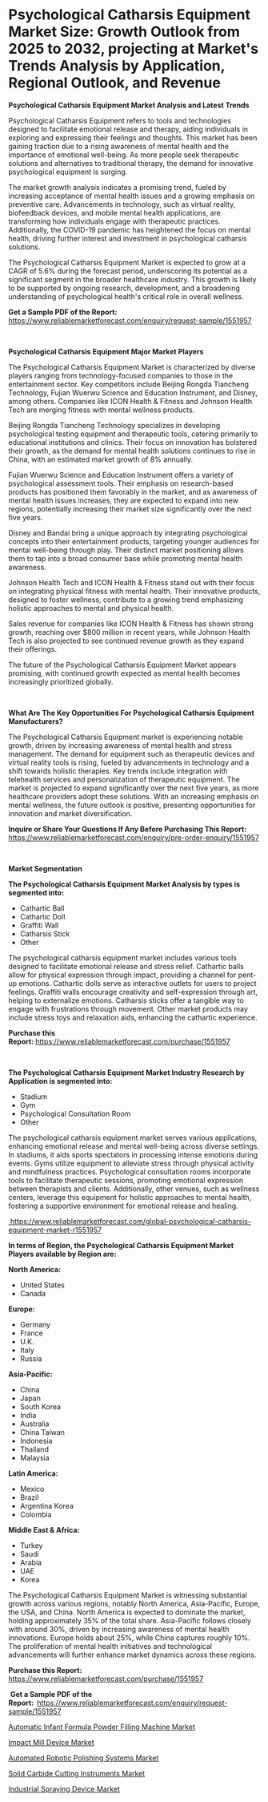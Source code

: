 <p><h1>Psychological Catharsis Equipment Market Size: Growth Outlook from 2025 to 2032, projecting at Market's Trends Analysis by Application, Regional Outlook, and Revenue</h1></p><p><strong>Psychological Catharsis Equipment Market Analysis and Latest Trends</strong></p>
<p><p>Psychological Catharsis Equipment refers to tools and technologies designed to facilitate emotional release and therapy, aiding individuals in exploring and expressing their feelings and thoughts. This market has been gaining traction due to a rising awareness of mental health and the importance of emotional well-being. As more people seek therapeutic solutions and alternatives to traditional therapy, the demand for innovative psychological equipment is surging.</p><p>The market growth analysis indicates a promising trend, fueled by increasing acceptance of mental health issues and a growing emphasis on preventive care. Advancements in technology, such as virtual reality, biofeedback devices, and mobile mental health applications, are transforming how individuals engage with therapeutic practices. Additionally, the COVID-19 pandemic has heightened the focus on mental health, driving further interest and investment in psychological catharsis solutions.</p><p>The Psychological Catharsis Equipment Market is expected to grow at a CAGR of 5.6% during the forecast period, underscoring its potential as a significant segment in the broader healthcare industry. This growth is likely to be supported by ongoing research, development, and a broadening understanding of psychological health's critical role in overall wellness.</p></p>
<p><strong>Get a Sample PDF of the Report:&nbsp;</strong> <a href="https://www.reliablemarketforecast.com/enquiry/request-sample/1551957?utm_campaign=1875&utm_medium=2&utm_source=Github&utm_content=ia&utm_term=27022025&utm_id=psychological-catharsis-equipment">https://www.reliablemarketforecast.com/enquiry/request-sample/1551957</a></p>
<p>&nbsp;</p>
<p><strong>Psychological Catharsis Equipment Major Market Players</strong></p>
<p><p>The Psychological Catharsis Equipment Market is characterized by diverse players ranging from technology-focused companies to those in the entertainment sector. Key competitors include Beijing Rongda Tiancheng Technology, Fujian Wuerwu Science and Education Instrument, and Disney, among others. Companies like ICON Health & Fitness and Johnson Health Tech are merging fitness with mental wellness products.</p><p>Beijing Rongda Tiancheng Technology specializes in developing psychological testing equipment and therapeutic tools, catering primarily to educational institutions and clinics. Their focus on innovation has bolstered their growth, as the demand for mental health solutions continues to rise in China, with an estimated market growth of 8% annually.</p><p>Fujian Wuerwu Science and Education Instrument offers a variety of psychological assessment tools. Their emphasis on research-based products has positioned them favorably in the market, and as awareness of mental health issues increases, they are expected to expand into new regions, potentially increasing their market size significantly over the next five years.</p><p>Disney and Bandai bring a unique approach by integrating psychological concepts into their entertainment products, targeting younger audiences for mental well-being through play. Their distinct market positioning allows them to tap into a broad consumer base while promoting mental health awareness.</p><p>Johnson Health Tech and ICON Health & Fitness stand out with their focus on integrating physical fitness with mental health. Their innovative products, designed to foster wellness, contribute to a growing trend emphasizing holistic approaches to mental and physical health.</p><p>Sales revenue for companies like ICON Health & Fitness has shown strong growth, reaching over $800 million in recent years, while Johnson Health Tech is also projected to see continued revenue growth as they expand their offerings.</p><p>The future of the Psychological Catharsis Equipment Market appears promising, with continued growth expected as mental health becomes increasingly prioritized globally.</p></p>
<p>&nbsp;</p>
<p><strong>What Are The Key Opportunities For Psychological Catharsis Equipment Manufacturers?</strong></p>
<p><p>The Psychological Catharsis Equipment market is experiencing notable growth, driven by increasing awareness of mental health and stress management. The demand for equipment such as therapeutic devices and virtual reality tools is rising, fueled by advancements in technology and a shift towards holistic therapies. Key trends include integration with telehealth services and personalization of therapeutic equipment. The market is projected to expand significantly over the next five years, as more healthcare providers adopt these solutions. With an increasing emphasis on mental wellness, the future outlook is positive, presenting opportunities for innovation and market diversification.</p></p>
<p><strong>Inquire or Share Your Questions If Any Before Purchasing This Report:</strong> <a href="https://www.reliablemarketforecast.com/enquiry/pre-order-enquiry/1551957?utm_campaign=1875&utm_medium=2&utm_source=Github&utm_content=ia&utm_term=27022025&utm_id=psychological-catharsis-equipment">https://www.reliablemarketforecast.com/enquiry/pre-order-enquiry/1551957</a></p>
<p>&nbsp;</p>
<p><strong>Market Segmentation</strong></p>
<p><strong>The Psychological Catharsis Equipment Market Analysis by types is segmented into:</strong></p>
<p><ul><li>Cathartic Ball</li><li>Cathartic Doll</li><li>Graffiti Wall</li><li>Catharsis Stick</li><li>Other</li></ul></p>
<p><p>The psychological catharsis equipment market includes various tools designed to facilitate emotional release and stress relief. Cathartic balls allow for physical expression through impact, providing a channel for pent-up emotions. Cathartic dolls serve as interactive outlets for users to project feelings. Graffiti walls encourage creativity and self-expression through art, helping to externalize emotions. Catharsis sticks offer a tangible way to engage with frustrations through movement. Other market products may include stress toys and relaxation aids, enhancing the cathartic experience.</p></p>
<p><strong>Purchase this Report:&nbsp;</strong><a href="https://www.reliablemarketforecast.com/purchase/1551957?utm_campaign=1875&utm_medium=2&utm_source=Github&utm_content=ia&utm_term=27022025&utm_id=psychological-catharsis-equipment">https://www.reliablemarketforecast.com/purchase/1551957</a></p>
<p>&nbsp;</p>
<p><strong>The Psychological Catharsis Equipment Market Industry Research by Application is segmented into:</strong></p>
<p><ul><li>Stadium</li><li>Gym</li><li>Psychological Consultation Room</li><li>Other</li></ul></p>
<p><p>The psychological catharsis equipment market serves various applications, enhancing emotional release and mental well-being across diverse settings. In stadiums, it aids sports spectators in processing intense emotions during events. Gyms utilize equipment to alleviate stress through physical activity and mindfulness practices. Psychological consultation rooms incorporate tools to facilitate therapeutic sessions, promoting emotional expression between therapists and clients. Additionally, other venues, such as wellness centers, leverage this equipment for holistic approaches to mental health, fostering a supportive environment for emotional release and healing.</p></p>
<p><a href="https://www.reliablemarketforecast.com/global-psychological-catharsis-equipment-market-r1551957?utm_campaign=1875&utm_medium=2&utm_source=Github&utm_content=ia&utm_term=27022025&utm_id=psychological-catharsis-equipment">&nbsp;https://www.reliablemarketforecast.com/global-psychological-catharsis-equipment-market-r1551957</a></p>
<p><strong>In terms of Region, the Psychological Catharsis Equipment Market Players available by Region are:</strong></p>
<p>
    <p> <strong> North America: </strong>
        <ul>
            <li>United States</li>
            <li>Canada</li>
        </ul>
        </p> 
    <p> <strong> Europe: </strong>
        <ul>
            <li>Germany</li>
            <li>France</li>
            <li>U.K.</li>
            <li>Italy</li>
            <li>Russia</li>
        </ul>
        </p> 
    <p> <strong> Asia-Pacific: </strong>
        <ul>
            <li>China</li>
            <li>Japan</li>
            <li>South Korea</li>
            <li>India</li>
            <li>Australia</li>
            <li>China Taiwan</li>
            <li>Indonesia</li>
            <li>Thailand</li>
            <li>Malaysia</li>
        </ul>
        </p> 
    <p> <strong> Latin America: </strong>
        <ul>
            <li>Mexico</li>
            <li>Brazil</li>
            <li>Argentina Korea</li>
            <li>Colombia</li>
        </ul>
        </p> 
    <p> <strong> Middle East & Africa: </strong>
        <ul>
            <li>Turkey</li>
            <li>Saudi</li>
            <li>Arabia</li>
            <li>UAE</li>
            <li>Korea</li>
        </ul>
    </p>
    </p>
<p><p>The Psychological Catharsis Equipment Market is witnessing substantial growth across various regions, notably North America, Asia-Pacific, Europe, the USA, and China. North America is expected to dominate the market, holding approximately 35% of the total share. Asia-Pacific follows closely with around 30%, driven by increasing awareness of mental health innovations. Europe holds about 25%, while China captures roughly 10%. The proliferation of mental health initiatives and technological advancements will further enhance market dynamics across these regions.</p></p>
<p><strong>Purchase this Report: </strong><a href="https://www.reliablemarketforecast.com/purchase/1551957?utm_campaign=1875&utm_medium=2&utm_source=Github&utm_content=ia&utm_term=27022025&utm_id=psychological-catharsis-equipment">https://www.reliablemarketforecast.com/purchase/1551957</a></p>
<p>&nbsp;<strong>Get a Sample PDF of the Report:&nbsp;&nbsp;</strong><a href="https://www.reliablemarketforecast.com/enquiry/request-sample/1551957?utm_campaign=1875&utm_medium=2&utm_source=Github&utm_content=ia&utm_term=27022025&utm_id=psychological-catharsis-equipment">https://www.reliablemarketforecast.com/enquiry/request-sample/1551957</a></p>
<p><strong></strong></p>
<p><p><a href="https://github.com/duscarajlha/Market-Research-Report-List-1/blob/main/automatic-infant-formula-powder-filling-machine-market.md?utm_campaign=1875&utm_medium=2&utm_source=Github&utm_content=ia&utm_term=27022025&utm_id=psychological-catharsis-equipment">Automatic Infant Formula Powder Filling Machine Market</a></p><p><a href="https://github.com/ariyilmelzar/Market-Research-Report-List-1/blob/main/impact-mill-device-market.md?utm_campaign=1875&utm_medium=2&utm_source=Github&utm_content=ia&utm_term=27022025&utm_id=psychological-catharsis-equipment">Impact Mill Device Market</a></p><p><a href="https://github.com/zurubting/Market-Research-Report-List-1/blob/main/automated-robotic-polishing-systems-market.md?utm_campaign=1875&utm_medium=2&utm_source=Github&utm_content=ia&utm_term=27022025&utm_id=psychological-catharsis-equipment">Automated Robotic Polishing Systems Market</a></p><p><a href="https://github.com/ternainglin/Market-Research-Report-List-1/blob/main/solid-carbide-cutting-instruments-market.md?utm_campaign=1875&utm_medium=2&utm_source=Github&utm_content=ia&utm_term=27022025&utm_id=psychological-catharsis-equipment">Solid Carbide Cutting Instruments Market</a></p><p><a href="https://github.com/lalolatiot/Market-Research-Report-List-1/blob/main/industrial-spraying-device-market.md?utm_campaign=1875&utm_medium=2&utm_source=Github&utm_content=ia&utm_term=27022025&utm_id=psychological-catharsis-equipment">Industrial Spraying Device Market</a></p></p>